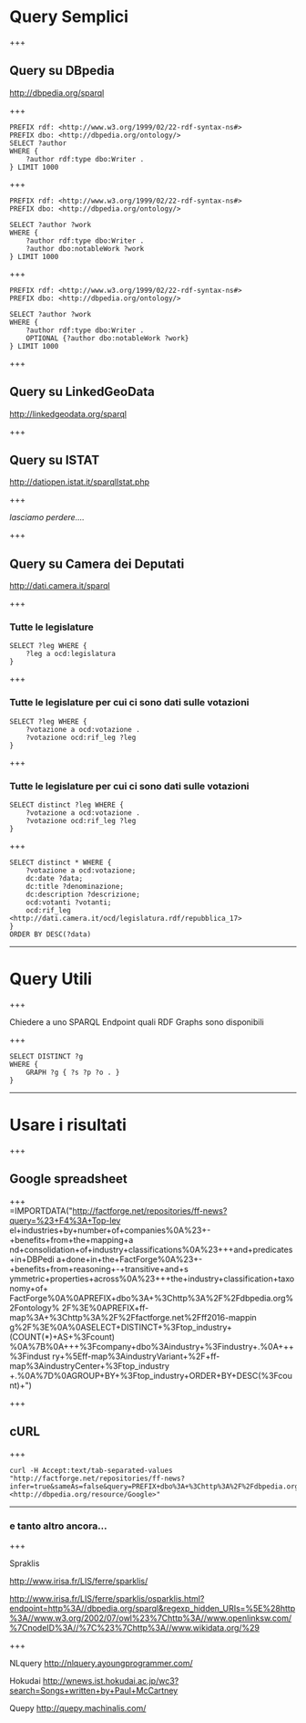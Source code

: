 # Query Semplici

+++ 

## Query su DBpedia

http://dbpedia.org/sparql

+++


	PREFIX rdf: <http://www.w3.org/1999/02/22-rdf-syntax-ns#>
	PREFIX dbo: <http://dbpedia.org/ontology/>
	SELECT ?author  
	WHERE { 
		?author rdf:type dbo:Writer . 
	} LIMIT 1000 

+++

	PREFIX rdf: <http://www.w3.org/1999/02/22-rdf-syntax-ns#>
	PREFIX dbo: <http://dbpedia.org/ontology/>
								
	SELECT ?author ?work  
	WHERE { 
		?author rdf:type dbo:Writer . 
		?author dbo:notableWork ?work 
	} LIMIT 1000 

+++

	PREFIX rdf: <http://www.w3.org/1999/02/22-rdf-syntax-ns#>
	PREFIX dbo: <http://dbpedia.org/ontology/>
								
	SELECT ?author ?work  
	WHERE { 
		?author rdf:type dbo:Writer . 
		OPTIONAL {?author dbo:notableWork ?work}  
	} LIMIT 1000 

+++

## Query su LinkedGeoData
http://linkedgeodata.org/sparql

+++

## Query su ISTAT
http://datiopen.istat.it/sparqlIstat.php

+++

_lasciamo perdere...._

+++

## Query su Camera dei Deputati
http://dati.camera.it/sparql

+++

### Tutte le legislature

	SELECT ?leg WHERE {
		?leg a ocd:legislatura
	} 

+++

### Tutte le legislature per cui ci sono dati sulle votazioni

	SELECT ?leg WHERE {
		?votazione a ocd:votazione .
		?votazione ocd:rif_leg ?leg
	}

+++

### Tutte le legislature per cui ci sono dati sulle votazioni

	SELECT distinct ?leg WHERE {
		?votazione a ocd:votazione .
		?votazione ocd:rif_leg ?leg
	}

+++

	SELECT distinct * WHERE {
		?votazione a ocd:votazione; 
		dc:date ?data; 
		dc:title ?denominazione; 
		dc:description ?descrizione;
		ocd:votanti ?votanti;
		ocd:rif_leg <http://dati.camera.it/ocd/legislatura.rdf/repubblica_17>
	} 
	ORDER BY DESC(?data)

---

# Query Utili

+++

Chiedere a uno SPARQL Endpoint quali RDF Graphs sono disponibili

+++

	SELECT DISTINCT ?g
	WHERE {
		GRAPH ?g { ?s ?p ?o . }
	}

---						

# Usare i risultati

+++

## Google spreadsheet	

+++				
					=IMPORTDATA("http://factforge.net/repositories/ff-news?query=%23+F4%3A+Top-lev
el+industries+by+number+of+companies%0A%23+-+benefits+from+the+mapping+a
nd+consolidation+of+industry+classifications%0A%23+++and+predicates+in+DBPedi
a+done+in+the+FactForge%0A%23+-+benefits+from+reasoning+-+transitive+and+s
ymmetric+properties+across%0A%23+++the+industry+classification+taxonomy+of+
FactForge%0A%0APREFIX+dbo%3A+%3Chttp%3A%2F%2Fdbpedia.org%2Fontology%
2F%3E%0APREFIX+ff-map%3A+%3Chttp%3A%2F%2Ffactforge.net%2Fff2016-mappin
g%2F%3E%0A%0ASELECT+DISTINCT+%3Ftop_industry+(COUNT(*)+AS+%3Fcount)
%0A%7B%0A+++%3Fcompany+dbo%3Aindustry+%3Findustry+.%0A+++%3Findust
ry+%5Eff-map%3AindustryVariant+%2F+ff-map%3AindustryCenter+%3Ftop_industry
+.%0A%7D%0AGROUP+BY+%3Ftop_industry+ORDER+BY+DESC(%3Fcount)+")

+++

## cURL

+++
						
	curl -H Accept:text/tab-separated-values "http://factforge.net/repositories/ff-news?infer=true&sameAs=false&query=PREFIX+dbo%3A+%3Chttp%3A%2F%2Fdbpedia.org%2Fontology%2F%3E%0ASELECT+%3Findustry+%7B%24company+dbo%3Aindustry+%3Findustry%7D%0A&$company=<http://dbpedia.org/resource/Google>"

--- 

### e tanto altro ancora...
					
+++

Spraklis
					
http://www.irisa.fr/LIS/ferre/sparklis/
						
http://www.irisa.fr/LIS/ferre/sparklis/osparklis.html?endpoint=http%3A//dbpedia.org/sparql&regexp_hidden_URIs=%5E%28http%3A//www.w3.org/2002/07/owl%23%7Chttp%3A//www.openlinksw.com/%7CnodeID%3A//%7C%23%7Chttp%3A//www.wikidata.org/%29

+++

NLquery
http://nlquery.ayoungprogrammer.com/
						
Hokudai
http://wnews.ist.hokudai.ac.jp/wc3?search=Songs+written+by+Paul+McCartney
						
Quepy
http://quepy.machinalis.com/
